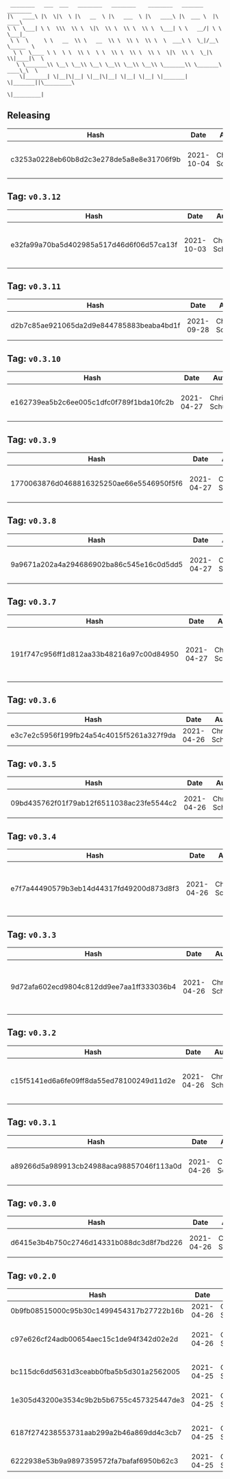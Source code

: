 ```
 ________   ___  ___   ________   ________    ________   _______    ________      
|\   ____\ |\  \|\  \ |\   __  \ |\   ___  \ |\   ____\ |\  ___ \  |\   ____\     
\ \  \___| \ \  \\\  \\ \  \|\  \\ \  \\ \  \\ \  \___| \ \   __/| \ \  \___|_    
 \ \  \     \ \   __  \\ \   __  \\ \  \\ \  \\ \  \  ___\ \  \_|/__\ \_____  \   
  \ \  \____ \ \  \ \  \\ \  \ \  \\ \  \\ \  \\ \  \|\  \\ \  \_|\ \\|____|\  \  
   \ \_______\\ \__\ \__\\ \__\ \__\\ \__\\ \__\\ \_______\\ \_______\ ____\_\  \ 
    \|_______| \|__|\|__| \|__|\|__| \|__| \|__| \|_______| \|_______||\_________\
                                                                      \|_________|
```

## Releasing
| Hash | Date | Author | Changes |
|------|------|--------|---------|
| c3253a0228eb60b8d2c3e278de5a8e8e31706f9b | 2021-10-04 | Chris Schubert | Code cleanup and refactoring |


 ## Tag: `v0.3.12`
| Hash | Date | Author | Changes |
|------|------|--------|---------|
| e32fa99a70ba5d402985a517d46d6f06d57ca13f | 2021-10-03 | Chris Schubert | Organizing Appalachia packages for package management |


 ## Tag: `v0.3.11`
| Hash | Date | Author | Changes |
|------|------|--------|---------|
| d2b7c85ae921065da2d9e844785883beaba4bd1f | 2021-09-28 | Chris Schubert | Packaging and CI update |


 ## Tag: `v0.3.10`
| Hash | Date | Author | Changes |
|------|------|--------|---------|
| e162739ea5b2c6ee005c1dfc0f789f1bda10fc2b | 2021-04-27 | Chris Schubert | Fixing package cache issue |


 ## Tag: `v0.3.9`
| Hash | Date | Author | Changes |
|------|------|--------|---------|
| 1770063876d0468816325250ae66e5546950f5f6 | 2021-04-27 | Chris Schubert | Updating .gitignore for dist folder |


 ## Tag: `v0.3.8`
| Hash | Date | Author | Changes |
|------|------|--------|---------|
| 9a9671a202a4a294686902ba86c545e16c0d5dd5 | 2021-04-27 | Chris Schubert | Fixing dist metafile inclusion |


 ## Tag: `v0.3.7`
| Hash | Date | Author | Changes |
|------|------|--------|---------|
| 191f747c956ff1d812aa33b48216a97c00d84950 | 2021-04-27 | Chris Schubert | Refactor configuration, fix initialization issues, and update UI |


 ## Tag: `v0.3.6`
| Hash | Date | Author | Changes |
|------|------|--------|---------|
| e3c7e2c5956f199fb24a54c4015f5261a327f9da | 2021-04-26 | Chris Schubert | Fixing UI issues |


 ## Tag: `v0.3.5`
| Hash | Date | Author | Changes |
|------|------|--------|---------|
| 09bd435762f01f79ab12f6511038ac23fe5544c2 | 2021-04-26 | Chris Schubert | Fixing API Key retrieval |


 ## Tag: `v0.3.4`
| Hash | Date | Author | Changes |
|------|------|--------|---------|
| e7f7a44490579b3eb14d44317fd49200d873d8f3 | 2021-04-26 | Chris Schubert | Disable UI when auto-path, fix of path resolution |


 ## Tag: `v0.3.3`
| Hash | Date | Author | Changes |
|------|------|--------|---------|
| 9d72afa602ecd9804c812dd9ee7aa1ff333036b4 | 2021-04-26 | Chris Schubert | Adding version to path resolution for package |


 ## Tag: `v0.3.2`
| Hash | Date | Author | Changes |
|------|------|--------|---------|
| c15f5141ed6a6fe09ff8da55ed78100249d11d2e | 2021-04-26 | Chris Schubert | Changes to support package + development workflow |


 ## Tag: `v0.3.1`
| Hash | Date | Author | Changes |
|------|------|--------|---------|
| a89266d5a989913cb24988aca98857046f113a0d | 2021-04-26 | Chris Schubert | Updating for assembly creation |


 ## Tag: `v0.3.0`
| Hash | Date | Author | Changes |
|------|------|--------|---------|
| d6415e3b4b750c2746d14331b088dc3d8f7bd226 | 2021-04-26 | Chris Schubert | Updating project name |


 ## Tag: `v0.2.0`
| Hash | Date | Author | Changes |
|------|------|--------|---------|
| 0b9fb08515000c95b30c1499454317b27722b16b | 2021-04-26 | Chris Schubert | Removing .envrc |
| c97e626cf24adb00654aec15c1de94f342d02e2d | 2021-04-26 | Chris Schubert | Updating to use WakaTime cli |
| bc115dc6dd5631d3ceabb0fba5b5d301a2562005 | 2021-04-25 | Chris Schubert | Adding banner to README.md |
| 1e305d43200e3534c9b2b5b6755c457325447de3 | 2021-04-25 | Chris Schubert | Wakatime tracking for Unity3D |
| 6187f274238553731aab299a2b46a869dd4c3cb7 | 2021-04-25 | Chris Schubert | Initializing organization repository for project. |
| 6222938e53b9a9897359572fa7bafaf6950b62c3 | 2021-04-25 | Chris Schubert | Added README.md |
